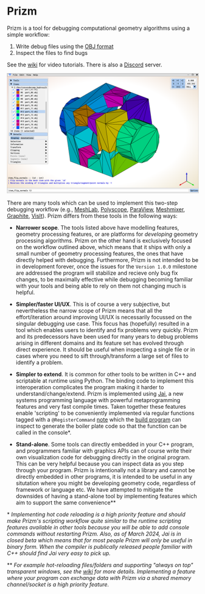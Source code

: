 # Prizm

Prizm is a tool for debugging computational geometry algorithms using a simple workflow:

1. Write debug files using the [OBJ format](https://paulbourke.net/dataformats/obj/)
2. Inspect the files to find bugs

See the [wiki](https://github.com/okmatija/Prizm/wiki) for video tutorials. There is also a [Discord](https://discord.gg/zxKqvwmXNs) server.

<p align="center">
  <img src="docs/Prizm_0.8.0.png" width="640" title="Prizm 0.8.0 Screenshot" alt="Prizm 0.8.0 Screenshot">
</p>

There are many tools which can be used to implement this two-step debugging workflow (e.g., [MeshLab](https://www.meshlab.net/), [Polyscope](https://polyscope.run/), [ParaView](https://www.paraview.org/), [Meshmixer](https://meshmixer.com/), [Graphite](https://github.com/BrunoLevy/GraphiteThree), [VisIt](https://github.com/visit-dav/visit)). Prizm differs from these tools in the following ways:

* **Narrower scope**.  The tools listed above have modelling features, geometry processing features, or are platforms for _developing_ geometry processing algorithms. Prizm on the other hand is exclusively focused on the workflow outlined above, which means that it ships with only a small number of geometry processing features, the ones that have directly helped with debugging.  Furthermore, Prizm is not intended to be in development forever, once the issues for the `Version 1.0.0` milestone are addressed the program will stabilize and recieve only bug fix changes, to be maximally effective while debugging becoming familiar with your tools and being able to rely on them not changing much is helpful.

* **Simpler/faster UI/UX**.  This is of course a very subjective, but nevertheless the narrow scope of Prizm means that all the effort/iteration around improving UI/UX is necessarily focussed on the singular debugging use case.  This focus has (hopefully) resulted in a tool which enables users to identify and fix problems very quickly.  Prizm and its predecessors have been used for many years to debug problems arising in different domains and its feature set has evolved through direct experience. It should be useful when inspecting a single file or in cases where you need to sift through/transform a large set of files to identify a problem.

* **Simpler to extend**. It is common for other tools to be written in C++ and scriptable at runtime using Python.  The binding code to implement this interoperation complicates the program making it harder to understand/change/extend.  Prizm is implemented using [Jai](https://youtube.com/playlist?list=PLmV5I2fxaiCKfxMBrNsU1kgKJXD3PkyxO&si=WBp0cEltcc6PuWS5), a new systems programming language with powerful metaprogramming features and very fast compile times. Taken together these features enable 'scripting' to be conveniently implemented via regular functions tagged with a `@RegisterCommand` [note](https://github.com/Jai-Community/Jai-Community-Library/wiki/Metaprogramming#notes) which the [build program](first.jai) can inspect to generate the boiler plate code so that the function can be called in the console\*.

* **Stand-alone**.  Some tools can directly embedded in your C++ program, and programmers familiar with graphics APIs can of course write their own visualization code for debugging directly in the original program.  This can be very helpful because you can inspect data as you step through your program.  Prizm is intentionally not a library and cannot be directly embedded in other programs, it is intended to be useful in any situtation where you might be developing geometry code, regardless of framework or language etc.  We have attempted to mitigate the downsides of having a stand-alone tool by implementing features which aim to support the same convenience\*\*

\* _Implementing hot code reloading is a high priority feature and should make Prizm's scripting workflow quite similar to the runtime scripting features available in other tools because you will be able to add console commands without restarting Prizm.  Also, as of March 2024, Jai is in closed beta which means that for most people Prizm will only be useful in binary form.  When the compiler is publically released people familiar with C++ should find Jai very easy to pick up._

\*\* _For example hot-reloading files/folders and supporting "always on top" transparent windows, see the [wiki](https://github.com/okmatija/Prizm/wiki) for more details.  Implementing a feature where your program can exchange data with Prizm via a shared memory channel/socket is a high priority feature._
